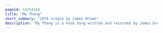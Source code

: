 ```yaml
---
pageid: 14254168
title: "My Thang"
short_summary: "1974 single by James Brown"
description: "My Thang is a Funk Song written and recorded by James brown. This Song was released not as a two Part single but instead of being issued with three different B-Sides. It spent two Weeks at Number one on the R & B singles chart - Brown's second # 1 in a Row, following 'the Payback' - and reached no. 29 on the Billboard Hot 100 in July 1974. The Song also appeared on Brown's 1974 double Album Hell."
---
```

